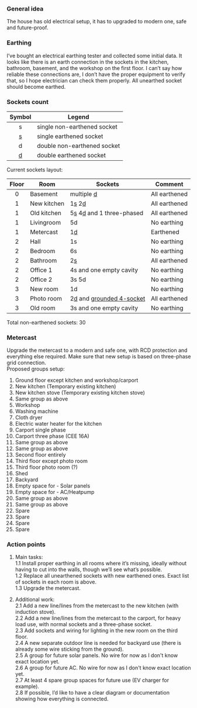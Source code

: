 ### General idea
The house has old electrical setup, it has to upgraded to modern one, safe and future-proof.

### Earthing
I’ve bought an electrical earthing tester and collected some initial data. It looks like there is an earth connection in the sockets in the kitchen, bathroom, basement, and the workshop on the first floor. I can’t say how reliable these connections are, I don’t have the proper equipment to verify that, so I hope electrician can check them properly. All unearthed socket should become earthed.

### Sockets count

| Symbol | Legend |
|:------:|--------|
| s      | single non-earthened socket |  
| <ins>s</ins>      | single earthened socket     | 
| d      | double non-earthened socket | 
| <ins>d</ins>      | double earthened socket     | 

Current sockets layout:  

| Floor | Room        | Sockets                      |  Comment         |
|:-----:|-------------|------------------------------|------------------|
| 0     | Basement    | multiple <ins>d</ins>        | All earthened    |
| 1     | New kitchen | 1<ins>s</ins> 2<ins>d</ins>  | All earthened    |
| 1     | Old kitchen | 5<ins>s</ins> 4<ins>d</ins> and 1 three-phased | All earthened    |
| 1     | Livingroom  | 5d                           | No earthing      |
| 1     | Metercast   | 1<ins>d</ins>                | Earthened        |
| 2     | Hall        | 1s                           | No earthing      |
| 2     | Bedroom     | 6s                           | No earthing      |
| 2     | Bathroom    | 2<ins>s</ins>                | All earthened    |
| 2     | Office 1    | 4s and one empty cavity      | No earthing      |
| 2     | Office 2    | 3s 5d                        | No earthing      |
| 3     | New room    | 1d                           | No earthing      |
| 3     | Photo room  | 2<ins>d</ins> and <ins>grounded 4-socket</ins> | All earthened    |
| 3     | Old room    | 3s and one empty cavity      | No earthing      |

Total non-earthened sockets: 30  

### Metercast
Upgrade the metercast to a modern and safe one, with RCD protection and everything else required.
Make sure that new setup is based on three-phase grid connection.  
Proposed groups setup:  
1. Ground floor except kitchen and workshop/carport
2. New kitchen (Temporary existing kitchen)
3. New kitchen stove (Temporary existing kitchen stove)
4. Same group as above
5. Workshop
6. Washing machine
7. Cloth dryer
8. Electric water heater for the kitchen
9. Carport single phase
10. Carport three phase (CEE 16A)
11. Same group as above
12. Same group as above
13. Second floor entirely
15. Third floor except photo room
16. Third floor photo room (?)
17. Shed
18. Backyard
19. Empty space for - Solar panels 
20. Empty space for - AC/Heatpump
21. Same group as above
22. Same group as above
23. Spare
24. Spare
25. Spare
26. Spare

### Action points
1. Main tasks:  
   1.1 Install proper earthing in all rooms where it’s missing, ideally without having to cut into the walls, though we’ll see what’s possible.  
   1.2 Replace all unearthened sockets with new earthened ones. Exact list of sockets in each room is above.  
   1.3 Upgrade the metercast.  

2. Additional work:  
   2.1 Add a new line/lines from the metercast to the new kitchen (with induction stove).  
   2.2 Add a new line/lines from the metercast to the carport, for heavy load use, with normal sockets and a three-phase socket.  
   2.3 Add sockets and wiring for lighting in the new room on the third floor.  
   2.4 A new separate outdoor line is needed for backyard use (there is already some wire sticking from the ground).  
   2.5 A group for future solar panels. No wire for now as I don't know exact location yet.  
   2.6 A group for future AC. No wire for now as I don't know exact location yet.  
   2.7 At least 4 spare group spaces for future use (EV charger for example).  
   2.8 If possible, I’d like to have a clear diagram or documentation showing how everything is connected.  
